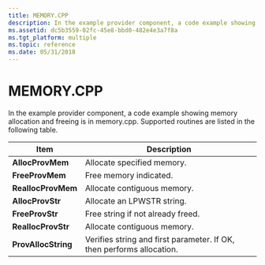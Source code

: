 ```yaml
---
title: MEMORY.CPP
description: In the example provider component, a code example showing memory allocation and freeing is in memory.cpp. Supported routines are listed in the following table.
ms.assetid: dc5b3559-02fc-45e8-bbd0-482e4e3a7f8a
ms.tgt_platform: multiple
ms.topic: reference
ms.date: 05/31/2018
---
```


# MEMORY.CPP

In the example provider component, a code example showing memory allocation and freeing is in memory.cpp. Supported routines are listed in the following table.



| Item                | Description                                                           |
|---------------------|-----------------------------------------------------------------------|
| **AllocProvMem**    | Allocate specified memory.                                            |
| **FreeProvMem**     | Free memory indicated.                                                |
| **ReallocProvMem**  | Allocate contiguous memory.                                           |
| **AllocProvStr**    | Allocate an LPWSTR string.                                            |
| **FreeProvStr**     | Free string if not already freed.                                     |
| **ReallocProvStr**  | Allocate contiguous memory.                                           |
| **ProvAllocString** | Verifies string and first parameter. If OK, then performs allocation. |



 

 

 




